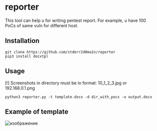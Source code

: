 # reporter
This tool can help u for writing pentest report. For example, u have 100 PoCs of same vuln for different host. 

## Installation
```
git clone https://github.com/stderr2d0ma1n/reporter
pip3 install docxtpl
```
## Usage
[!] Screenshots in directory must be in format: 10_1_2_3.jpg or 192.168.0.1.png
```
python3 reporter.py -t template.docx -d dir_with_pocs -o output.docx
```
## Example of template
![изображение](https://user-images.githubusercontent.com/113356347/221852845-3ba1508e-e196-4d97-a714-e726dfef6ca7.png)
